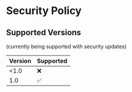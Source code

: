 # Security Policy

## Supported Versions
(currently being supported with security updates)

| Version | Supported          |
| ------- | ------------------ |
| <1.0    | :x:                |
| 1.0     | :white_check_mark: |

